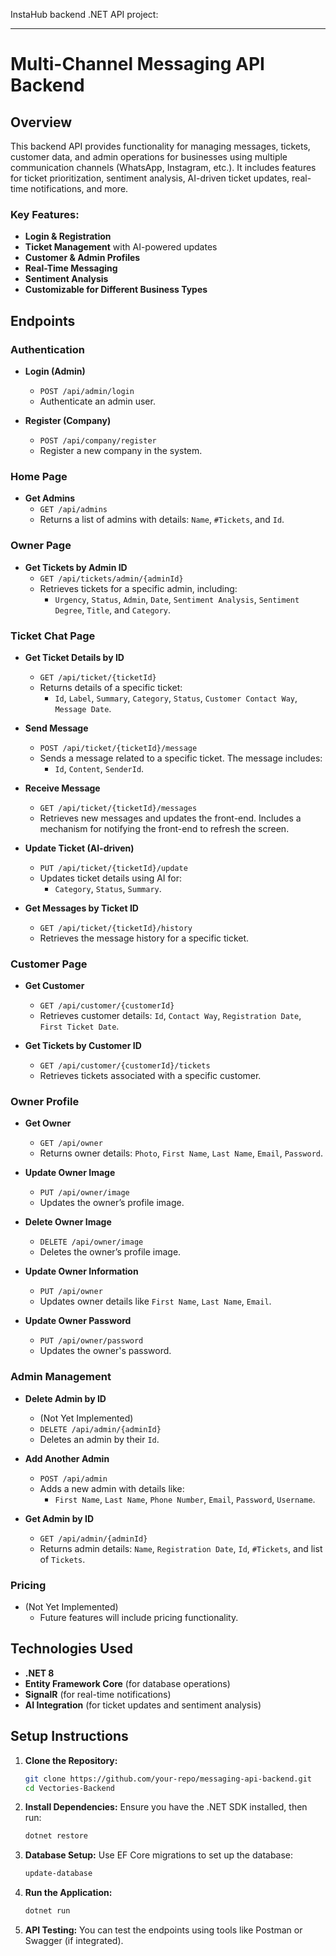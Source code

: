 InstaHub backend .NET API project:

---

# Multi-Channel Messaging API Backend

## Overview

This backend API provides functionality for managing messages, tickets, customer data, and admin operations for businesses using multiple communication channels (WhatsApp, Instagram, etc.). It includes features for ticket prioritization, sentiment analysis, AI-driven ticket updates, real-time notifications, and more. 

### Key Features:
- **Login & Registration**
- **Ticket Management** with AI-powered updates
- **Customer & Admin Profiles**
- **Real-Time Messaging**
- **Sentiment Analysis**
- **Customizable for Different Business Types**

## Endpoints

### Authentication
- **Login (Admin)**
  - `POST /api/admin/login`
  - Authenticate an admin user.

- **Register (Company)**
  - `POST /api/company/register`
  - Register a new company in the system.

### Home Page
- **Get Admins**
  - `GET /api/admins`
  - Returns a list of admins with details: `Name`, `#Tickets`, and `Id`.

### Owner Page
- **Get Tickets by Admin ID**
  - `GET /api/tickets/admin/{adminId}`
  - Retrieves tickets for a specific admin, including:
    - `Urgency`, `Status`, `Admin`, `Date`, `Sentiment Analysis`, `Sentiment Degree`, `Title`, and `Category`.

### Ticket Chat Page
- **Get Ticket Details by ID**
  - `GET /api/ticket/{ticketId}`
  - Returns details of a specific ticket:
    - `Id`, `Label`, `Summary`, `Category`, `Status`, `Customer Contact Way`, `Message Date`.

- **Send Message**
  - `POST /api/ticket/{ticketId}/message`
  - Sends a message related to a specific ticket. The message includes:
    - `Id`, `Content`, `SenderId`.

- **Receive Message**
  - `GET /api/ticket/{ticketId}/messages`
  - Retrieves new messages and updates the front-end. Includes a mechanism for notifying the front-end to refresh the screen.

- **Update Ticket (AI-driven)**
  - `PUT /api/ticket/{ticketId}/update`
  - Updates ticket details using AI for:
    - `Category`, `Status`, `Summary`.

- **Get Messages by Ticket ID**
  - `GET /api/ticket/{ticketId}/history`
  - Retrieves the message history for a specific ticket.

### Customer Page
- **Get Customer**
  - `GET /api/customer/{customerId}`
  - Retrieves customer details: `Id`, `Contact Way`, `Registration Date`, `First Ticket Date`.

- **Get Tickets by Customer ID**
  - `GET /api/customer/{customerId}/tickets`
  - Retrieves tickets associated with a specific customer.

### Owner Profile
- **Get Owner**
  - `GET /api/owner`
  - Returns owner details: `Photo`, `First Name`, `Last Name`, `Email`, `Password`.

- **Update Owner Image**
  - `PUT /api/owner/image`
  - Updates the owner’s profile image.

- **Delete Owner Image**
  - `DELETE /api/owner/image`
  - Deletes the owner’s profile image.

- **Update Owner Information**
  - `PUT /api/owner`
  - Updates owner details like `First Name`, `Last Name`, `Email`.

- **Update Owner Password**
  - `PUT /api/owner/password`
  - Updates the owner's password.

### Admin Management
- **Delete Admin by ID**
  - (Not Yet Implemented)
  - `DELETE /api/admin/{adminId}`
  - Deletes an admin by their `Id`.

- **Add Another Admin**
  - `POST /api/admin`
  - Adds a new admin with details like:
    - `First Name`, `Last Name`, `Phone Number`, `Email`, `Password`, `Username`.

- **Get Admin by ID**
  - `GET /api/admin/{adminId}`
  - Returns admin details: `Name`, `Registration Date`, `Id`, `#Tickets`, and list of `Tickets`.

### Pricing
- (Not Yet Implemented)
  - Future features will include pricing functionality.

## Technologies Used
- **.NET 8**
- **Entity Framework Core** (for database operations)
- **SignalR** (for real-time notifications)
- **AI Integration** (for ticket updates and sentiment analysis)

## Setup Instructions

1. **Clone the Repository:**
   ```bash
   git clone https://github.com/your-repo/messaging-api-backend.git
   cd Vectories-Backend
   ```

2. **Install Dependencies:**
   Ensure you have the .NET SDK installed, then run:
   ```bash
   dotnet restore
   ```

3. **Database Setup:**
   Use EF Core migrations to set up the database:
   ```bash
   update-database
   ```

4. **Run the Application:**
   ```bash
   dotnet run
   ```

5. **API Testing:**
   You can test the endpoints using tools like Postman or Swagger (if integrated).
